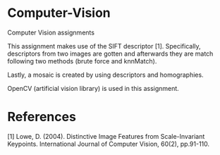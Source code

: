 # Computer-Vision
Computer Vision assignments


This assignment makes use of the SIFT descriptor [1].
Specifically, descriptors from two images are gotten and afterwards they are match following two methods (brute force and knnMatch). 

Lastly, a mosaic is created by using descriptors and homographies. 

OpenCV (artificial vision library) is used in this assignment.  




# References
[1] Lowe, D. (2004). Distinctive Image Features from Scale-Invariant Keypoints. International Journal of Computer Vision, 60(2), pp.91-110.

